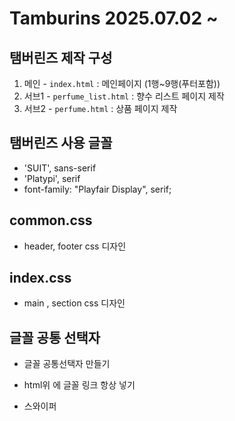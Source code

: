# Tamburins 2025.07.02 ~ 
## 탬버린즈 제작 구성
1. 메인 - `index.html` : 메인페이지 (1행~9행(푸터포함))
2. 서브1 - `perfume_list.html` : 향수 리스트 페이지 제작 
3. 서브2 - `perfume.html` : 상품 페이지 제작
## 탬버린즈 사용 글꼴 
* 'SUIT', sans-serif
* 'Platypi', serif
* font-family: "Playfair Display", serif;

## common.css 
* header, footer css 디자인

## index.css 
* main , section css 디자인 
## 글꼴 공통 선택자 
* 글꼴 공통선택자 만들기 
* html위 에 글꼴 링크 항상 넣기 

* 스와이퍼
<!-- <전체부모>
        <제목부모>
            제목링크
            제목링크
        </제목부모>
        <내용부모>
            <제목1에 대한 내용부모>
                <div class="swiper" id="hand_swiper">
                    
                    <div class="swiper-wrapper"> 필수
                        <div class="swiper-slide slide1">내용</div>
                        <div class="swiper-slide slide2">slide2</div>
                        <div class="swiper-slide slide3">slide3</div>
                    </div>
                </div>
                <스와이프 이전다음 버튼>
                <스와이프 스크롤바>
            </제목1에 대한 내용부모>
            <제목2에 대한 내용부모>
                <스와이프>
                </스와이프>
                <스와이프 이전다음 버튼>
                <스와이프 스크롤바>
            </제목2에 대한 내용부모>
        </내용부모>
</전체부모> -->
